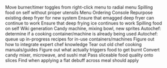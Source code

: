 Move burner/timer toggles from right-click menu to radial menu
Spilling food on self without proper utensils
Menu Ordering Console
Repurpose existing deep fryer for new system
Ensure that emagged deep fryer can continue to work
Ensure that deep frying ice continues to work
Spilling food on self
Wiki generation
Candy machine, mixing bowl, new sprites
Autochef: determine if a cooking container/machine is already being used
Autochef: queue up in-progress recipes for in-use containers/machines
Figure out how to integrate expert chef knowledge
Tear out old chef cooking manuals/guides
Figure out what actually triggers food to get burnt
Convert candy mixer, microwave, and sushi mat
Pass sliceable food quality onto slices
Find when applying a flat debuff across meal should apply
